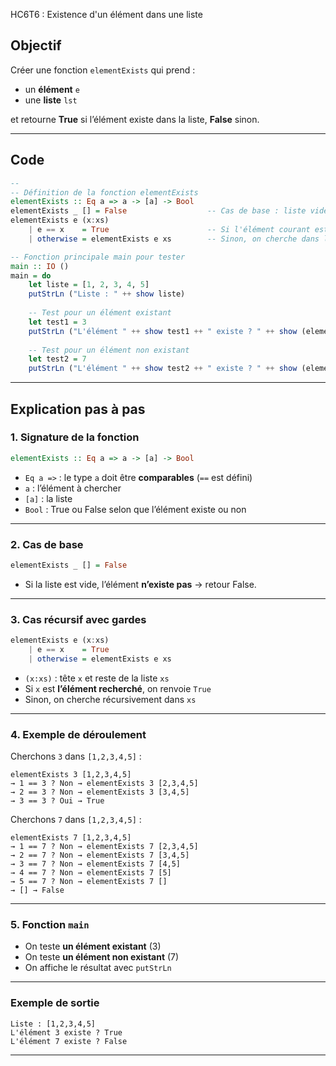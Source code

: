 HC6T6 : Existence d'un élément dans une liste

## Objectif

Créer une fonction `elementExists` qui prend :

* un **élément** `e`
* une **liste** `lst`

et retourne **True** si l’élément existe dans la liste, **False** sinon.

---

##  Code 

```haskell
-- 
-- Définition de la fonction elementExists
elementExists :: Eq a => a -> [a] -> Bool
elementExists _ [] = False                  -- Cas de base : liste vide → élément non trouvé
elementExists e (x:xs)
    | e == x    = True                      -- Si l'élément courant est égal à e → True
    | otherwise = elementExists e xs        -- Sinon, on cherche dans le reste de la liste

-- Fonction principale main pour tester
main :: IO ()
main = do
    let liste = [1, 2, 3, 4, 5]
    putStrLn ("Liste : " ++ show liste)
    
    -- Test pour un élément existant
    let test1 = 3
    putStrLn ("L'élément " ++ show test1 ++ " existe ? " ++ show (elementExists test1 liste))
    
    -- Test pour un élément non existant
    let test2 = 7
    putStrLn ("L'élément " ++ show test2 ++ " existe ? " ++ show (elementExists test2 liste))
```

---

##  Explication pas à pas

### 1. Signature de la fonction

```haskell
elementExists :: Eq a => a -> [a] -> Bool
```

* `Eq a =>` : le type `a` doit être **comparables** (`==` est défini)
* `a` : l’élément à chercher
* `[a]` : la liste
* `Bool` : True ou False selon que l’élément existe ou non

---

### 2. Cas de base

```haskell
elementExists _ [] = False
```

* Si la liste est vide, l’élément **n’existe pas** → retour False.

---

### 3. Cas récursif avec gardes

```haskell
elementExists e (x:xs)
    | e == x    = True
    | otherwise = elementExists e xs
```

* `(x:xs)` : tête `x` et reste de la liste `xs`
* Si `x` est **l’élément recherché**, on renvoie `True`
* Sinon, on cherche récursivement dans `xs`

---

### 4. Exemple de déroulement

Cherchons `3` dans `[1,2,3,4,5]` :

```
elementExists 3 [1,2,3,4,5]
→ 1 == 3 ? Non → elementExists 3 [2,3,4,5]
→ 2 == 3 ? Non → elementExists 3 [3,4,5]
→ 3 == 3 ? Oui → True
```

Cherchons `7` dans `[1,2,3,4,5]` :

```
elementExists 7 [1,2,3,4,5]
→ 1 == 7 ? Non → elementExists 7 [2,3,4,5]
→ 2 == 7 ? Non → elementExists 7 [3,4,5]
→ 3 == 7 ? Non → elementExists 7 [4,5]
→ 4 == 7 ? Non → elementExists 7 [5]
→ 5 == 7 ? Non → elementExists 7 []
→ [] → False
```

---

### 5. Fonction `main`

* On teste **un élément existant** (3)
* On teste **un élément non existant** (7)
* On affiche le résultat avec `putStrLn`

---

###  Exemple de sortie

```
Liste : [1,2,3,4,5]
L'élément 3 existe ? True
L'élément 7 existe ? False
```

---

